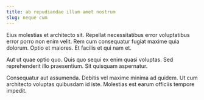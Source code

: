 ```yaml
---
title: ab repudiandae illum amet nostrum
slug: neque cum
---
```


Eius molestias et architecto sit. Repellat necessitatibus error voluptatibus error porro non enim velit. Rem cum consequatur fugiat maxime quia dolorum. Optio et maiores. Et facilis et qui nam et.

Aut ut quae optio quo. Quis quo sequi ex enim quasi voluptas. Sed reprehenderit illo praesentium. Sit quisquam aspernatur.

Consequatur aut assumenda. Debitis vel maxime minima ad quidem. Ut cum architecto voluptas quibusdam id iste. Molestias est earum officiis tempore impedit.
